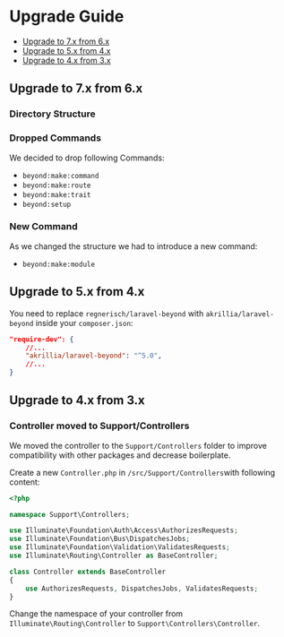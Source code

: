 # Upgrade Guide

- [Upgrade to 7.x from 6.x](#upgrade-to-7x-from-6x)
- [Upgrade to 5.x from 4.x](#upgrade-to-5x-from-4x)
- [Upgrade to 4.x from 3.x](#upgrade-to-4x-from-3x)

## Upgrade to 7.x from 6.x
### Directory Structure
### Dropped Commands
We decided to drop following Commands:

- `beyond:make:command`
- `beyond:make:route`
- `beyond:make:trait`
- `beyond:setup`

### New Command
As we changed the structure we had to introduce a new command:

- `beyond:make:module`

## Upgrade to 5.x from 4.x

You need to replace `regnerisch/laravel-beyond` with `akrillia/laravel-beyond` inside your `composer.json`:

```json
"require-dev": {
    //...
    "akrillia/laravel-beyond": "^5.0",
    //...
}
```

## Upgrade to 4.x from 3.x

### Controller moved to Support/Controllers
We moved the controller to the `Support/Controllers` folder to improve compatibility with other packages and decrease boilerplate.

Create a new `Controller.php` in `/src/Support/Controllers`with following content:

```php
<?php

namespace Support\Controllers;

use Illuminate\Foundation\Auth\Access\AuthorizesRequests;
use Illuminate\Foundation\Bus\DispatchesJobs;
use Illuminate\Foundation\Validation\ValidatesRequests;
use Illuminate\Routing\Controller as BaseController;

class Controller extends BaseController
{
    use AuthorizesRequests, DispatchesJobs, ValidatesRequests;
}
```

Change the namespace of your controller from `Illuminate\Routing\Controller` to `Support\Controllers\Controller`.

